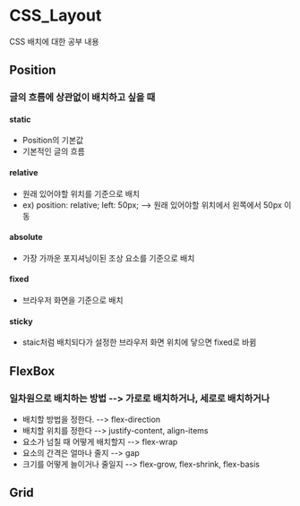 # CSS_Layout
CSS 배치에 대한 공부 내용

## Position
### 글의 흐름에 상관없이 배치하고 싶을 때
#### static
- Position의 기본값
- 기본적인 글의 흐름

#### relative
- 원래 있어야할 위치를 기준으로 배치
- ex) position: relative; left: 50px; --> 원래 있어야할 위치에서 왼쪽에서 50px 이동

#### absolute
- 가장 가까운 포지셔닝이된 조상 요소를 기준으로 배치

#### fixed
- 브라우저 화면을 기준으로 배치

#### sticky
- staic처럼 배치되다가 설정한 브라우저 화면 위치에 닿으면 fixed로 바뀜
  
## FlexBox
### 일차원으로 배치하는 방법 --> 가로로 배치하거나, 세로로 배치하거나
- 배치할 방법을 정한다. --> flex-direction
- 배치할 위치를 정한다 --> justify-content, align-items
- 요소가 넘칠 때 어떻게 배치할지 --> flex-wrap
- 요소의 간격은 얼마나 줄지 --> gap 
- 크기를 어떻게 늘이거나 줄일지 --> flex-grow, flex-shrink, flex-basis

## Grid
